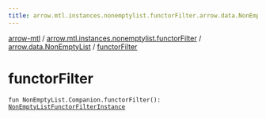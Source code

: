 ```yaml
---
title: arrow.mtl.instances.nonemptylist.functorFilter.arrow.data.NonEmptyList.functorFilter - arrow-mtl
---
```


[arrow-mtl](../../index.html) / [arrow.mtl.instances.nonemptylist.functorFilter](../index.html) / [arrow.data.NonEmptyList](index.html) / [functorFilter](./functor-filter.html)

# functorFilter

`fun NonEmptyList.Companion.functorFilter(): `[`NonEmptyListFunctorFilterInstance`](../../arrow.mtl.instances/-non-empty-list-functor-filter-instance/index.html)